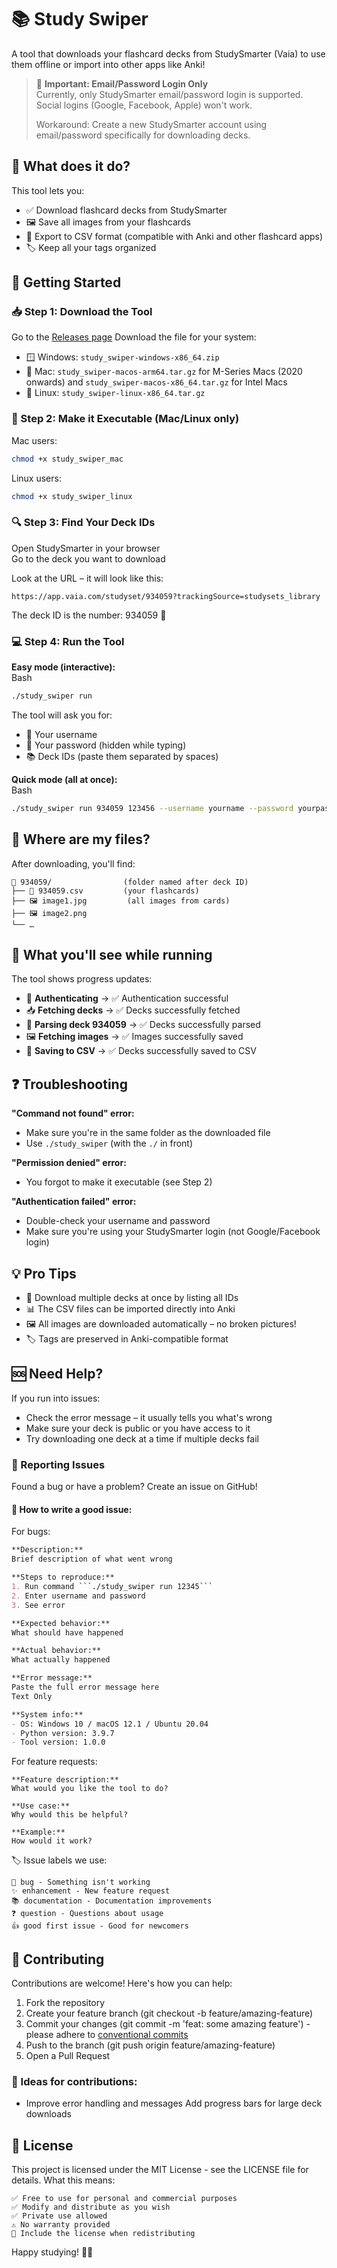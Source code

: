 # 📚 Study Swiper

A tool that downloads your flashcard decks from StudySmarter (Vaia) to use them offline or import into other apps like Anki!

> 🚧 **Important: Email/Password Login Only**  
> Currently, only StudySmarter email/password login is supported. Social logins (Google, Facebook, Apple) won't work.  
>
> Workaround: Create a new StudySmarter account using email/password specifically for downloading decks.

## 🎯 What does it do?

This tool lets you:

- ✅ Download flashcard decks from StudySmarter  
- 🖼️ Save all images from your flashcards  
- 📄 Export to CSV format (compatible with Anki and other flashcard apps)  
- 🏷️ Keep all your tags organized  

## 🚀 Getting Started

### 📥 Step 1: Download the Tool

Go to the [Releases page](https://github.com/ton-An/study_swiper/releases) 
Download the file for your system:  
- 🪟 Windows: `study_swiper-windows-x86_64.zip`  
- 🍎 Mac: `study_swiper-macos-arm64.tar.gz` for M-Series Macs (2020 onwards) and `study_swiper-macos-x86_64.tar.gz` for Intel Macs
- 🐧 Linux: `study_swiper-linux-x86_64.tar.gz `  

### 🔧 Step 2: Make it Executable (Mac/Linux only)

Mac users:    
```bash
chmod +x study_swiper_mac
```

Linux users:
```bash
chmod +x study_swiper_linux
```

### 🔍 Step 3: Find Your Deck IDs

Open StudySmarter in your browser  
Go to the deck you want to download  

Look at the URL – it will look like this:  
```text
https://app.vaia.com/studyset/934059?trackingSource=studysets_library
```

The deck ID is the number: 934059 📝

### 💻 Step 4: Run the Tool

**Easy mode (interactive):**  
Bash  
```bash
./study_swiper run
```

The tool will ask you for:  
- 👤 Your username  
- 🔐 Your password (hidden while typing)  
- 📚 Deck IDs (paste them separated by spaces)

**Quick mode (all at once):**  
Bash  
```bash
./study_swiper run 934059 123456 --username yourname --password yourpass
```

## 📁 Where are my files?

After downloading, you'll find:  
```
📂 934059/                (folder named after deck ID)
├── 📄 934059.csv         (your flashcards)
├── 🖼️ image1.jpg         (all images from cards)
├── 🖼️ image2.png
└── …
```
## 🎨 What you'll see while running

The tool shows progress updates:

- 🔐 **Authenticating** → ✅ Authentication successful  
- 📥 **Fetching decks** → ✅ Decks successfully fetched  
- 🔄 **Parsing deck 934059** → ✅ Decks successfully parsed  
- 🖼️ **Fetching images** → ✅ Images successfully saved  
- 💾 **Saving to CSV** → ✅ Decks successfully saved to CSV  

## ❓ Troubleshooting

**"Command not found" error:**

- Make sure you're in the same folder as the downloaded file  
- Use `./study_swiper` (with the `./` in front)

**"Permission denied" error:**

- You forgot to make it executable (see Step 2)

**"Authentication failed" error:**

- Double-check your username and password  
- Make sure you're using your StudySmarter login (not Google/Facebook login)

## 💡 Pro Tips

- 🚀 Download multiple decks at once by listing all IDs  
- 📊 The CSV files can be imported directly into Anki  
- 🖼️ All images are downloaded automatically – no broken pictures!  
- 🏷️ Tags are preserved in Anki-compatible format  

## 🆘 Need Help?

If you run into issues:

- Check the error message – it usually tells you what's wrong  
- Make sure your deck is public or you have access to it  
- Try downloading one deck at a time if multiple decks fail  


### 🐛 Reporting Issues

Found a bug or have a problem? Create an issue on GitHub!
#### 📝 How to write a good issue:

For bugs:
```markdown
**Description:**
Brief description of what went wrong

**Steps to reproduce:**
1. Run command ```./study_swiper run 12345```
2. Enter username and password
3. See error

**Expected behavior:**
What should have happened

**Actual behavior:**
What actually happened

**Error message:**
Paste the full error message here
Text Only

**System info:**
- OS: Windows 10 / macOS 12.1 / Ubuntu 20.04
- Python version: 3.9.7
- Tool version: 1.0.0
```

For feature requests:
```
**Feature description:**
What would you like the tool to do?

**Use case:**
Why would this be helpful?

**Example:**
How would it work?
```
🏷️ Issue labels we use:

    🐛 bug - Something isn't working
    ✨ enhancement - New feature request
    📚 documentation - Documentation improvements
    ❓ question - Questions about usage
    👍 good first issue - Good for newcomers


## 🤝 Contributing

Contributions are welcome! Here's how you can help:

1. Fork the repository
2. Create your feature branch (git checkout -b feature/amazing-feature)
3. Commit your changes (git commit -m 'feat: some amazing feature') - please adhere to [conventional commits](https://www.conventionalcommits.org/en/v1.0.0/)
4. Push to the branch (git push origin feature/amazing-feature)
5. Open a Pull Request

### 💭 Ideas for contributions:
- Improve error handling and messages
    Add progress bars for large deck downloads


## 📄 License

This project is licensed under the MIT License - see the LICENSE file for details.
What this means:

    ✅ Free to use for personal and commercial purposes
    ✅ Modify and distribute as you wish
    ✅ Private use allowed
    ⚠️ No warranty provided
    📝 Include the license when redistributing

Happy studying! 📖✨
